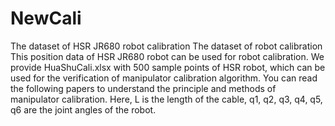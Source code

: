 # NewCali
The dataset of HSR JR680 robot calibration
The dataset of robot calibration This position data of HSR JR680 robot can be used for robot calibration. We provide HuaShuCali.xlsx with 500 sample points of HSR robot, which can be used for the verification of manipulator calibration algorithm. You can read the following papers to understand the principle and methods of manipulator calibration. Here, L is the length of the cable, q1, q2, q3, q4, q5, q6 are the joint angles of the robot.
